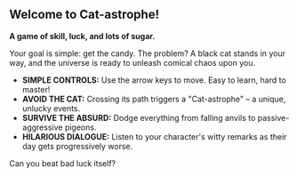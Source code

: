 ## Welcome to Cat-astrophe!

**A game of skill, luck, and lots of sugar.**

Your goal is simple: get the candy. The problem? A black cat stands in your way, and the universe is ready to unleash comical chaos upon you.

* **SIMPLE CONTROLS:** Use the arrow keys to move. Easy to learn, hard to master!
* **AVOID THE CAT:** Crossing its path triggers a "Cat-astrophe" – a unique, unlucky events.
* **SURVIVE THE ABSURD:** Dodge everything from falling anvils to passive-aggressive pigeons.
* **HILARIOUS DIALOGUE:** Listen to your character's witty remarks as their day gets progressively worse.

Can you beat bad luck itself?